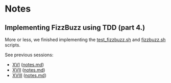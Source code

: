# Notes
## Implementing FizzBuzz using TDD (part 4.)
More or less, we finished implementing the [test_fizzbuzz.sh](https://github.com/aswna/GNU-Linux-Tools-sessions/blob/master/19/test_fizzbuzz.sh) and
[fizzbuzz.sh](https://github.com/aswna/GNU-Linux-Tools-sessions/blob/master/19/fizzbuzz.sh) scripts.

See previous sessions:
 - [XVI](https://github.com/aswna/GNU-Linux-Tools-sessions/tree/master/16) ([notes.md](https://github.com/aswna/GNU-Linux-Tools-sessions/blob/master/16/notes.md))
 - [XVII](https://github.com/aswna/GNU-Linux-Tools-sessions/tree/master/17) ([notes.md](https://github.com/aswna/GNU-Linux-Tools-sessions/blob/master/17/notes.md))
 - [XVIII](https://github.com/aswna/GNU-Linux-Tools-sessions/tree/master/18) ([notes.md](https://github.com/aswna/GNU-Linux-Tools-sessions/blob/master/18/notes.md))

